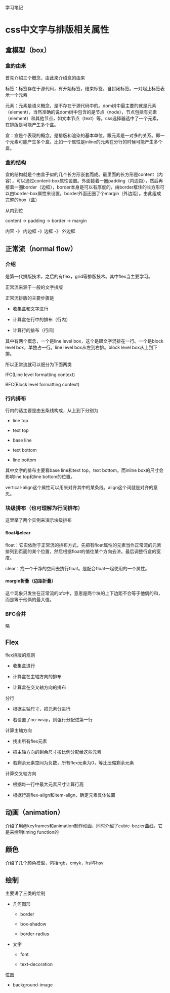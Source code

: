 学习笔记

# css中文字与排版相关属性

## 盒模型（box）

### 盒的由来

首先介绍三个概念，由此来介绍盒的由来

标签：标签存在于源代码，有开始标签，结束标签，自封闭标签。一对起止标签表示一个元素

元素：元素是语义概念，是不存在于源代码中的。dom树中最主要的就是元素（element），当然准确的说dom树中包含的是节点（node），节点包括有元素（element）和其他节点，如文本节点（text）等。css选择器选中了一个元素，在排版是可能产生多个盒。

盒：盒是个表现的概念。是排版和渲染的基本单位。跟元素是一对多的关系。即一个元素可能产生多个盒。比如一个属性是inline的元素在分行的时候可能产生多个盒。

### 盒的结构

盒的结构就是个由盒子似的几个长方形嵌套而成。最里面的长方形是content（内容），可以通过content-box属性设置。外面接着一圈padding（内边距），然后再接着一圈border（边框），border本身是可以有厚度的，由border框住的长方形可以由border-box属性来设置。border外面还圈了个margin（外边距）。由此组成完整的box（盒）

从内到位

content -> padding -> border -> margin

内容 -》 内边框 -》边框 -》 外边框

## 正常流（normal flow）

### 介绍

是第一代排版技术，之后的有flex，grid等排版技术。其中flex当主要学习。

正常流来源于一般的文字排版

正常流排版的主要步骤是

- 收集盒和文字进行

- 计算盒在行中的排布（行内）

- 计算行的排布（行间）

其中有两个概念，一个是line level box，这个是跟文字混排在一行。一个是block level box，单独占一行。line level box从左到右排。block level box从上到下排。

所以正常流就可以细分为下面两类

IFC(Line level formatting context)

BFC(Block level formatting context)

### 行内排布

行内的话主要是由五条线构成，从上到下分别为

- line top

- text top

- base line

- text bottom

- line bottom

其中文字的排布主要看base line和text top，text bottom。而inline box的尺寸会影响line top和line bottom的位置。

vertical-align这个属性可以用来对齐其中的某条线。align这个词就是对齐的意思。

### 块级排布（也可理解为行间排布）

这里举了两个实例来演示块级排布

#### float与clear

float：它实依附于正常流的排布方式，先把有float属性的元素当作正常流的元素排列到页面的某个位置，然后根据float的值往某个方向去济。最后调整行盒的宽度。

clear：找一个干净的空间去执行float。是配合float一起使用的一个属性。

#### margin折叠（边距折叠）

这个现象只发生在正常流的bfc中，意思是两个块的上下边距不会等于他俩的和，而是等于他俩的最大值。

### BFC合并

略

## Flex

flex排版的规则

- 收集盒进行

- 计算盒在主轴方向的排布

- 计算盒在交叉轴方向的排布

分行

- 根据主轴尺寸，把元素分进行

- 若设置了no-wrap，则强行分配进第一行

计算主轴方向

- 找出所有flex元素

- 把主轴方向的剩余尺寸按比例分配给这些元素

- 若剩余元素空间为负数，所有flex元素为0，等比压缩剩余元素

计算交叉轴方向

- 根据每一行中最大元素尺寸计算行高

- 根据行高flex-align和item-align，确定元素具体位置

## 动画（animation）

介绍了用@keyframes和animation制作动画，同时介绍了cubic-bezier曲线，它是来控制timing function的

## 颜色

介绍了几个颜色模型，包括rgb，cmyk，hsl与hsv

## 绘制

主要讲了三类的绘制

- 几何图形

  - border

  - box-shadow

  - border-radius

- 文字

  - font

  - text-decoration

位图

  - background-image




